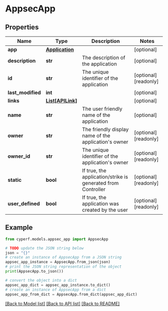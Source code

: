 # AppsecApp


## Properties

Name | Type | Description | Notes
------------ | ------------- | ------------- | -------------
**app** | [**Application**](Application.md) |  | [optional] 
**description** | **str** | The description of the application | [optional] 
**id** | **str** | The unique identifier of the application | [optional] [readonly] 
**last_modified** | **int** |  | [optional] 
**links** | [**List[APILink]**](APILink.md) |  | [optional] 
**name** | **str** | The user friendly name of the application | [optional] 
**owner** | **str** | The friendly display name of the application&#39;s owner | [optional] [readonly] 
**owner_id** | **str** | The unique identifier of the application&#39;s owner | [optional] [readonly] 
**static** | **bool** | If true, the application/strike is generated from Controller | [optional] [readonly] 
**user_defined** | **bool** | If true, the application was created by the user | [optional] [readonly] 

## Example

```python
from cyperf.models.appsec_app import AppsecApp

# TODO update the JSON string below
json = "{}"
# create an instance of AppsecApp from a JSON string
appsec_app_instance = AppsecApp.from_json(json)
# print the JSON string representation of the object
print(AppsecApp.to_json())

# convert the object into a dict
appsec_app_dict = appsec_app_instance.to_dict()
# create an instance of AppsecApp from a dict
appsec_app_from_dict = AppsecApp.from_dict(appsec_app_dict)
```
[[Back to Model list]](../README.md#documentation-for-models) [[Back to API list]](../README.md#documentation-for-api-endpoints) [[Back to README]](../README.md)


